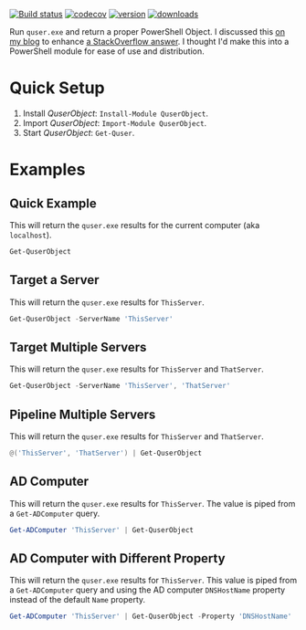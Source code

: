 [![Build status](https://ci.appveyor.com/api/projects/status/d88b15ilqgkqgo4e?svg=true)](https://ci.appveyor.com/project/VertigoRay/quserobject)
[![codecov](https://codecov.io/gh/UNT-CAS/QuserObject/branch/master/graph/badge.svg)](https://codecov.io/gh/UNT-CAS/QuserObject)
[![version](https://img.shields.io/powershellgallery/v/QuserObject.svg)](https://www.powershellgallery.com/packages/QuserObject)
[![downloads](https://img.shields.io/powershellgallery/dt/QuserObject.svg?label=downloads)](https://www.powershellgallery.com/packages/QuserObject)

Run `quser.exe` and return a proper PowerShell Object.
I discussed this [on my blog](http://blog.vertigion.com/2018/04/27/terminal_server_sessions/?utm_source=github&utm_medium=unt-cas&utm_campaign=quserobject) to enhance [a StackOverflow answer](https://stackoverflow.com/a/49042770/615422).
I thought I'd make this into a PowerShell module for ease of use and distribution.

# Quick Setup

1. Install *QuserObject*: `Install-Module QuserObject`.
2. Import *QuserObject*: `Import-Module QuserObject`.
3. Start *QuserObject*: `Get-Quser`.


# Examples

## Quick Example

This will return the `quser.exe` results for the current computer (aka `localhost`).

```powershell
Get-QuserObject
```

## Target a Server

This will return the `quser.exe` results for `ThisServer`.

```powershell
Get-QuserObject -ServerName 'ThisServer'
```

## Target Multiple Servers

This will return the `quser.exe` results for `ThisServer` and `ThatServer`.

```powershell
Get-QuserObject -ServerName 'ThisServer', 'ThatServer'
```

## Pipeline Multiple Servers

This will return the `quser.exe` results for `ThisServer` and `ThatServer`.

```powershell
@('ThisServer', 'ThatServer') | Get-QuserObject
```

## AD Computer

This will return the `quser.exe` results for `ThisServer`.
The value is piped from a `Get-ADComputer` query.

```powershell
Get-ADComputer 'ThisServer' | Get-QuserObject
```

## AD Computer with Different Property

This will return the `quser.exe` results for `ThisServer`.
This value is piped from a `Get-ADComputer` query and using the AD computer `DNSHostName` property instead of the default `Name` property.

```powershell
Get-ADComputer 'ThisServer' | Get-QuserObject -Property 'DNSHostName'
```